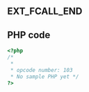 EXT\_FCALL\_END
---------------

PHP code
--------

``` php
<?php 
/*
 * 
 * opcode number: 103
 * No sample PHP yet */
?>
```
